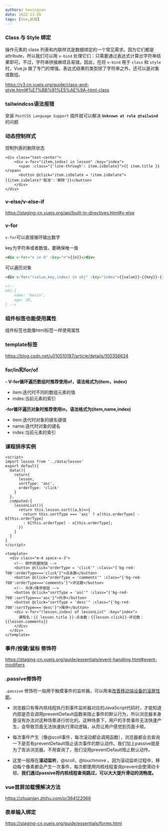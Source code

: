 ```yaml
---
authors: kevinqian
date: 2022-11-28
tags: [Vue,前端]
---
```


### Class 与 Style 绑定

操作元素的 class 列表和内联样式是数据绑定的一个常见需求。因为它们都是 attribute，所以我们可以用 `v-bind` 处理它们：只需要通过表达式计算出字符串结果即可。不过，字符串拼接麻烦且易错。因此，在将 `v-bind` 用于 `class` 和 `style` 时，Vue.js 做了专门的增强。表达式结果的类型除了字符串之外，还可以是对象或数组。

https://v3.cn.vuejs.org/guide/class-and-style.html#%E7%BB%91%E5%AE%9A-html-class



### tailwindcss语法报错

安装 `PostCSS Language Support` 插件就可以解决 **`Unknown at rule @tailwind`** 的问题



### 动态控制样式

控制列表的删除状态

```vue
<div class="text-center">
    <div v-for="(item,index) in lesson" :key="index">
      <span :class="{'line-through': item.isDelate}">{{ item.title }}</span>
      <button @click="item.isDelate = !item.isDelate">{{item.isDelate?'取消':'删除'}}</button>
    </div>
</div>
```



### v-else/v-else-if

https://staging-cn.vuejs.org/api/built-in-directives.html#v-else



### v-for

`v-for`可以直接循环输出数字

key为字符串或者数值，要确保唯一值

```html
<div v-for="n in 8" :key="n">{{n}}</div>
```

可以遍历对象

```html
<div v-for="(value,key,index) in obj" :key="index">{{value}}-{{key}}-{{index}}</div>

<!--
obj:{
	name: 'kevin',
	age: 20,
} -->
```



### 组件标签也能使用属性

组件标签也能像html标签一样使用属性



### template标签

https://blog.csdn.net/u010510187/article/details/100356624



### for/in和for/of

**- V-for循环遍历数组时推荐使用of，语法格式为(item，index)**

- item:迭代时不同的数组元素的值
- index:当前元素的索引

**-for循环遍历对象时推荐使用in，语法格式为(item,name,index)**

- item:迭代时对象的键名键值
- name:迭代时对象的键名
- index:当前元素的索引



### 课程排序实例

```vue
<script>
import lesson from '../data/lesson'
export default{
  data(){
    return{
      lesson,
      sortType: 'asc',
      orderType: 'click'
    }
  },
  computed:{
    lessonList(){
      return this.lesson.sort((a,b)=>{
        return this.sortType === 'asc' ? a[this.orderType] - b[this.orderType] 
        : b[this.orderType] - a[this.orderType];
      })
    }
  }
}
</script>

<template>
  <div class="m-4 space-x-3">
    <!-- 排列依据按钮 -->
    <button @click="orderType = 'click'" :class="{'bg-red-700':orderType==='click'}">点击数</button>
    <button @click="orderType = 'comments'" :class="{'bg-red-700':orderType==='comments'}">评论数</button>
    <!-- 升序/降序按钮 -->
    <button @click="sortType = 'asc'" :class="{'bg-red-700':sortType==='asc'}">升序</button>
    <button @click="sortType = 'desc'" :class="{'bg-red-700':sortType==='desc'}">降序</button>
    <div v-for="(lesson,index) of lessonList" :key="index">
      课程名：{{ lesson.title }}-点击数：{{lesson.click}}-评论数：{{lesson.comments}}
    </div>
  </div>
</template>
```





### 事件/按键/鼠标 修饰符

https://staging-cn.vuejs.org/guide/essentials/event-handling.html#event-modifiers



### .passive修饰符

`.passive` 修饰符一般用于触摸事件的监听器，可以用来[改善移动端设备的滚屏性能](https://developer.mozilla.org/zh-CN/docs/Web/API/EventTarget/addEventListener#使用_passive_改善的滚屏性能)。

- 浏览器只有等内核线程执行到事件监听器对应的JavaScript代码时，才能知道内部是否会调用preventDefault函数来阻止事件的默认行为，所以浏览器本身是没有办法对这种场景进行优化的。这种场景下，用户的手势事件无法快速产生，会导致页面无法快速执行滑动逻辑，从而让用户感觉到页面卡顿。

- 每次事件产生（像@scoll事件，每次滚动都会调用函数），浏览器都会去查询一下是否有preventDefault阻止该次事件的默认动作。我们加上passive就是为了告诉浏览器，不用查询了，我们没用preventDefault阻止默认动作。
- 这里一般用在**滚动监听**，@scoll，@touchmove 。因为滚动监听过程中，移动每个像素都会产生一次事件，每次都使用内核线程查询prevent会使滑动卡顿。**我们通过passive将内核线程查询跳过，可以大大提升滑动的流畅度。**
  



### vue首屏加载慢解决方法

https://zhuanlan.zhihu.com/p/364122068



### 表单输入绑定

https://staging-cn.vuejs.org/guide/essentials/forms.html